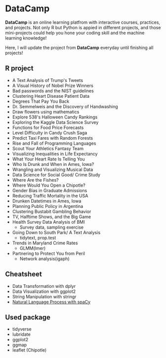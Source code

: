 # DataCamp #

**DataCamp** is an online learning platfrom with interactive courses, practices, and projects. Not only R but Python is appied in different projects, and those mini-projects could help you hone your coding skill and the machine learning knowledge!

Here, I will update the project from **DataCamp** everyday until finishing all projects! 

## R project #

* A Text Analysis of Trump's Tweets
* A Visual History of Nobel Prize Winners
* Bad passwords and the NIST guidelines
* Clustering Heart Disease Patient Data
* Degrees That Pay You Back
* Dr. Semmelweis and the Discovery of Handwashing
* Draw flowers using mathematics
* Explore 538's Halloween Candy Rankings
* Exploring the Kaggle Data Science Survey
* Functions for Food Price Forecasts
* Level Difficulty in Candy Crush Saga
* Predict Taxi Fares with Random Forests
* Rise and Fall of Programming Languages
* Scout Your Athletics Fantasy Team
* Visualizing Inequalities in Life Expectancy
* What Your Heart Rate Is Telling You
* Who Is Drunk and When in Ames, Iowa?
* Wrangling and Visualizing Musical Data
* Data Science for Social Good/ Crime Study 
* Where Are the Fishes?
* Where Would You Open a Chipotle?
* Gender Bias in Graduate Admissions
* Reducing Traffic Mortality in the USA
* Drunken Datetimes in Ames, Iowa
* Planning Public Policy in Argentina
* Clustering Bustabit Gambling Behavior
* TV, Halftime Shows, and the Big Game
* Health Survey Data Analysis of BMI
	- Survey data, sampling exercise
* Going Down to South Park/ A Text Analysis
	- tidytext, prop.test
* Trends in Maryland Crime Rates
	- GLMM(lmer)
* Partnering to Protect You from Peril
	- Network analysis(igaph)

 
## Cheatsheet

* Data Transformation with dplyr
* Data Visualization with ggplot2
* String Manipulation with stringr
* [Natural Language Process with spaCy](https://www.datacamp.com/community/blog/spacy-cheatsheet)

## Used package

* tidyverse
* lubridate
* ggplot2
* ggmap
* leaflet (Chipotle)
